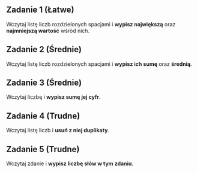 ## Zadanie 1 (Łatwe)

Wczytaj listę liczb rozdzielonych spacjami i **wypisz największą** oraz **najmniejszą wartość** wśród nich.

## Zadanie 2 (Średnie)

Wczytaj listę liczb rozdzielonych spacjami i **wypisz ich sumę** oraz **średnią**.

## Zadanie 3 (Średnie)

Wczytaj liczbę i **wypisz sumę jej cyfr**.

## Zadanie 4 (Trudne)

Wczytaj listę liczb i **usuń z niej duplikaty**.

## Zadanie 5 (Trudne)

Wczytaj zdanie i **wypisz liczbę słów w tym zdaniu**.
